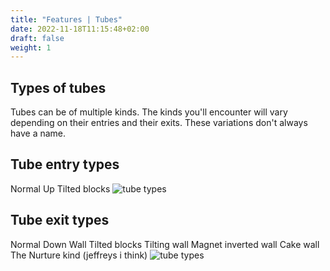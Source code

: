 ```yaml
---
title: "Features | Tubes"
date: 2022-11-18T11:15:48+02:00
draft: false
weight: 1
---
```

## Types of tubes
Tubes can be of multiple kinds. The kinds you'll encounter will vary depending
on their entries and their exits. These variations don't always have a name.

## Tube entry types
Normal
Up
Tilted blocks
![tube types](tube_types.png)

## Tube exit types
Normal
Down
Wall
Tilted blocks
Tilting wall
Magnet inverted wall
Cake wall
The Nurture kind (jeffreys i think)
![tube types](tube_types.png)
